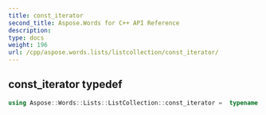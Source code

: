 ```yaml
---
title: const_iterator
second_title: Aspose.Words for C++ API Reference
description: 
type: docs
weight: 196
url: /cpp/aspose.words.lists/listcollection/const_iterator/
---
```

## const_iterator typedef




```cpp
using Aspose::Words::Lists::ListCollection::const_iterator =  typename iterator_holder_type::const_iterator
```

